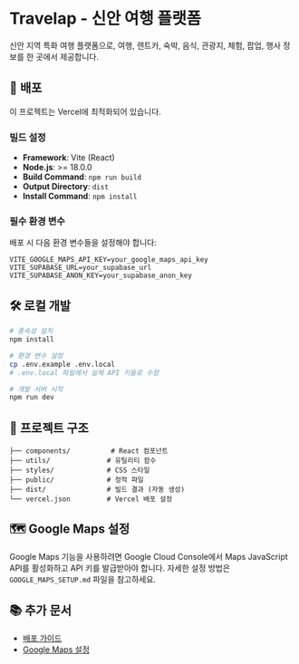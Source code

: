 # Travelap - 신안 여행 플랫폼

신안 지역 특화 여행 플랫폼으로, 여행, 렌트카, 숙박, 음식, 관광지, 체험, 팝업, 행사 정보를 한 곳에서 제공합니다.

## 🚀 배포

이 프로젝트는 Vercel에 최적화되어 있습니다.

### 빌드 설정
- **Framework**: Vite (React)
- **Node.js**: >= 18.0.0
- **Build Command**: `npm run build`
- **Output Directory**: `dist`
- **Install Command**: `npm install`

### 필수 환경 변수
배포 시 다음 환경 변수들을 설정해야 합니다:

```env
VITE_GOOGLE_MAPS_API_KEY=your_google_maps_api_key
VITE_SUPABASE_URL=your_supabase_url
VITE_SUPABASE_ANON_KEY=your_supabase_anon_key
```

## 🛠️ 로컬 개발

```bash
# 종속성 설치
npm install

# 환경 변수 설정
cp .env.example .env.local
# .env.local 파일에서 실제 API 키들로 수정

# 개발 서버 시작
npm run dev
```

## 📁 프로젝트 구조

```
├── components/          # React 컴포넌트
├── utils/              # 유틸리티 함수
├── styles/             # CSS 스타일
├── public/             # 정적 파일
├── dist/               # 빌드 결과 (자동 생성)
└── vercel.json         # Vercel 배포 설정
```

## 🗺️ Google Maps 설정

Google Maps 기능을 사용하려면 Google Cloud Console에서 Maps JavaScript API를 활성화하고 API 키를 발급받아야 합니다. 자세한 설정 방법은 `GOOGLE_MAPS_SETUP.md` 파일을 참고하세요.

## 📚 추가 문서

- [배포 가이드](./DEPLOYMENT.md)
- [Google Maps 설정](./GOOGLE_MAPS_SETUP.md)